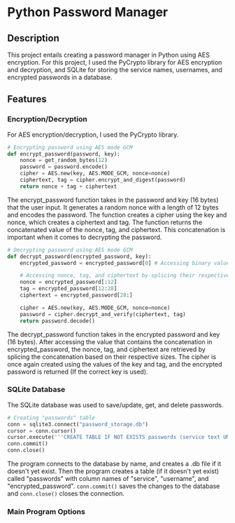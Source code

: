 # Python Password Manager

## Description

This project entails creating a password manager in Python using AES encryption. For this project, I used the PyCrypto library for AES encryption and decryption, and SQLite for storing the service names, usernames, and encrypted passwords in a database.

## Features

### Encryption/Decryption

For AES encryption/decryption, I used the PyCrypto library. 

```python
# Encrypting password using AES mode GCM
def encrypt_password(password, key):
    nonce = get_random_bytes(12)
    password = password.encode()
    cipher = AES.new(key, AES.MODE_GCM, nonce=nonce)
    ciphertext, tag = cipher.encrypt_and_digest(password)
    return nonce + tag + ciphertext
```

The encrypt_password function takes in the password and key (16 bytes) that the user input. It generates a random nonce with a length of 12 bytes and encodes the password. The function creates a cipher using the key and nonce, which creates a ciphertext and tag. The function returns the concatenated value of the nonce, tag, and ciphertext. This concatenation is important when it comes to decrypting the password.

```python
# Decrypting password using AES mode GCM
def decrypt_password(encrypted_password, key):
    encrypted_password = encrypted_password[0] # Accessing binary value inside tuple

    # Accessing nonce, tag, and ciphertext by splicing their respective lengths from encrypted_password
    nonce = encrypted_password[:12]
    tag = encrypted_password[12:28]
    ciphertext = encrypted_password[28:]

    cipher = AES.new(key, AES.MODE_GCM, nonce=nonce)
    password = cipher.decrypt_and_verify(ciphertext, tag)
    return password.decode()
```

The decrypt_password function takes in the encrypted password and key (16 bytes). After accessing the value that contains the concatenation in encrypted_password,
the nonce, tag, and ciphertext are retrieved by splicing the concatenation based on their respective sizes. The cipher is once again created using the values of the key and tag, and the encrypted password is returned (If the correct key is used).

### SQLite Database

The SQLite database was used to save/update, get, and delete passwords.

```python
# Creating "passwords" table
conn = sqlite3.connect("password_storage.db")
cursor = conn.cursor()
cursor.execute('''CREATE TABLE IF NOT EXISTS passwords (service text UNIQUE, username text UNIQUE, encrypted_password BLOB)''')
conn.commit()
conn.close()
```

The program connects to the database by name, and creates a .db file if it doesn't yet exist. Then the program creates a table (if it doesn't yet exist) called "passwords" with column names of "service", "username", and "encrypted_password". ```conn.commit()``` saves the changes to the database and ```conn.close()``` closes the connection.

### Main Program Options 

